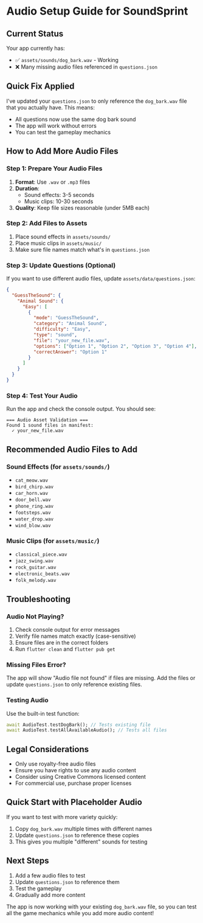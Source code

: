 # Audio Setup Guide for SoundSprint

## Current Status
Your app currently has:
- ✅ `assets/sounds/dog_bark.wav` - Working
- ❌ Many missing audio files referenced in `questions.json`

## Quick Fix Applied
I've updated your `questions.json` to only reference the `dog_bark.wav` file that you actually have. This means:
- All questions now use the same dog bark sound
- The app will work without errors
- You can test the gameplay mechanics

## How to Add More Audio Files

### Step 1: Prepare Your Audio Files
1. **Format**: Use `.wav` or `.mp3` files
2. **Duration**: 
   - Sound effects: 3-5 seconds
   - Music clips: 10-30 seconds
3. **Quality**: Keep file sizes reasonable (under 5MB each)

### Step 2: Add Files to Assets
1. Place sound effects in `assets/sounds/`
2. Place music clips in `assets/music/`
3. Make sure file names match what's in `questions.json`

### Step 3: Update Questions (Optional)
If you want to use different audio files, update `assets/data/questions.json`:

```json
{
  "GuessTheSound": {
    "Animal Sound": {
      "Easy": [
        {
          "mode": "GuessTheSound",
          "category": "Animal Sound",
          "difficulty": "Easy",
          "type": "sound",
          "file": "your_new_file.wav",
          "options": ["Option 1", "Option 2", "Option 3", "Option 4"],
          "correctAnswer": "Option 1"
        }
      ]
    }
  }
}
```

### Step 4: Test Your Audio
Run the app and check the console output. You should see:
```
=== Audio Asset Validation ===
Found 1 sound files in manifest:
  ✓ your_new_file.wav
```

## Recommended Audio Files to Add

### Sound Effects (for `assets/sounds/`)
- `cat_meow.wav`
- `bird_chirp.wav`
- `car_horn.wav`
- `door_bell.wav`
- `phone_ring.wav`
- `footsteps.wav`
- `water_drop.wav`
- `wind_blow.wav`

### Music Clips (for `assets/music/`)
- `classical_piece.wav`
- `jazz_swing.wav`
- `rock_guitar.wav`
- `electronic_beats.wav`
- `folk_melody.wav`

## Troubleshooting

### Audio Not Playing?
1. Check console output for error messages
2. Verify file names match exactly (case-sensitive)
3. Ensure files are in the correct folders
4. Run `flutter clean` and `flutter pub get`

### Missing Files Error?
The app will show "Audio file not found" if files are missing. Add the files or update `questions.json` to only reference existing files.

### Testing Audio
Use the built-in test function:
```dart
await AudioTest.testDogBark(); // Tests existing file
await AudioTest.testAllAvailableAudio(); // Tests all files
```

## Legal Considerations
- Only use royalty-free audio files
- Ensure you have rights to use any audio content
- Consider using Creative Commons licensed content
- For commercial use, purchase proper licenses

## Quick Start with Placeholder Audio
If you want to test with more variety quickly:
1. Copy `dog_bark.wav` multiple times with different names
2. Update `questions.json` to reference these copies
3. This gives you multiple "different" sounds for testing

## Next Steps
1. Add a few audio files to test
2. Update `questions.json` to reference them
3. Test the gameplay
4. Gradually add more content

The app is now working with your existing `dog_bark.wav` file, so you can test all the game mechanics while you add more audio content! 